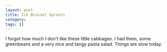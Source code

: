 ```yaml
---
layout: post
title: Ick Brussel Sprouts
category: 
tags: []
---
```



I forgot how much I don’t like these little cabbages. I had them, some
greenbeans and a very nice and tangy pasta salad. Things are slow today.
